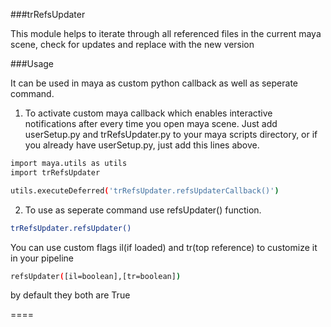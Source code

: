 

###trRefsUpdater

This module helps to iterate through all referenced files in the current maya scene, check for updates and replace with the new version

###Usage

It can be used in maya as custom python callback as well as seperate command.

1. To activate custom maya callback which enables interactive notifications after every time you open maya scene. Just add userSetup.py and trRefsUpdater.py to your maya scripts directory, or if you already have userSetup.py, just add this lines above.

```bash
import maya.utils as utils
import trRefsUpdater

utils.executeDeferred('trRefsUpdater.refsUpdaterCallback()')
```


2. To use as seperate command use refsUpdater() function.

```bash
trRefsUpdater.refsUpdater()
```
You can use custom flags il(if loaded) and tr(top reference) to customize it in your pipeline

```bash
refsUpdater([il=boolean],[tr=boolean])
```

by default they both are True




====
